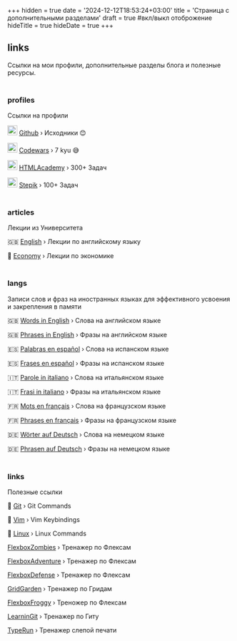 +++
hidden = true
date = '2024-12-12T18:53:24+03:00'
title = 'Страница с дополнительными разделами'
draft = true  #вкл/выкл отоброжение
hideTitle = true 
hideDate = true
+++

<div>
<h2 class="mt5">
    links
</h2>
<p>
Ссылки на мои профили, дополнительные разделы блога и 
полезные ресурсы.
</p>
<h3 class="mt2" style="padding-top: 20px;">profiles</h3>
<p>
Ссылки на профили
</p>
<p>
<img class="logos" src="/images/Github-Dark.svg" width="22px" height="22px" /> <a href="https://github.com/dkd3v" target="_blank">Github</a> &rsaquo; Исходники 😊
</p>
<p>
<img class="logos" src="/images/Codewars.svg" width="22px" height="22px" /> <a href="https://www.codewars.com/users/dxrkd3v" target="_blank">Codewars</a> &rsaquo; 7 kyu 😅
</p>
<p>
<img class="logos" src="/images/htmlacademy.png" width="22px" height="22px" /> <a href="https://htmlacademy.ru/profile/dxrkd3v" target="_blank">HTMLAcademy</a> &rsaquo; 300+ Задач
</p>
<p>
<img class="logos" src="/images/stepik.jpeg" width="22px" height="22px" />
<a href="https://stepik.org/users/932469323/profile" target="_blank">Stepik</a> &rsaquo; 100+ Задач
</p>
<h3 class="mt2" style="padding-top: 20px;">articles</h3>
<p>
Лекции из Университета
</p>
<p>
🇬🇧 <a href="/english/">English</a> &rsaquo; Лекции по английскому языку
</p>
<p>
💸 <a href="/economy/">Economy</a> &rsaquo; Лекции по экономике
</p>
<h3 class="mt2" style="padding-top: 20px;">langs</h3>
<p>
Записи слов и фраз на иностранных языках для
эффективного усвоения и закрепления в памяти
</p>
<p>
🇬🇧 <a href="/english_words/">Words in English</a> &rsaquo; Слова на английском языке
</p>
<p>
🇬🇧 <a href="/english_phrases/">Phrases in English</a> &rsaquo; Фразы на английском языке
</p>
<p>
🇪🇸 <a href="/espanol_palabras/">Palabras en español</a> &rsaquo; Слова на испанском языке
</p>
<p>
🇪🇸 <a href="/espanol_frases/">Frases en español</a> &rsaquo; Фразы на испанском языке
</p>
<p>
🇮🇹 <a href="/parole_italiano/">Parole in italiano</a> &rsaquo; Слова на итальянском языке
</p>
<p>
🇮🇹 <a href="/frasi_italiano/">Frasi in italiano</a> &rsaquo; Фразы на итальянском языке
</p>
<p>
🇫🇷 <a href="/france_mots/">Mots en français</a> &rsaquo; Слова на французском языке
</p>
<p>
🇫🇷 <a href="/france_phrases/">Phrases en français</a> &rsaquo; Фразы на французском языке
</p>
<p>
🇩🇪 <a href="/worten_deutsch/">Wörter auf Deutsch</a> &rsaquo; Слова на немецком языке
</p>
<p>
🇩🇪 <a href="/phrasen_deutsch/">Phrasen auf Deutsch</a> &rsaquo; Фразы на немецком языке
</p>


<h3 class="mt2" style="padding-top: 20px;">links</h3>
<p>
Полезные ссылки
</p>
<p>
📌 <a href="/gitbook/">Git</a> &rsaquo; Git Commands
</p>
<p>
📌 <a href="/vimbook/">Vim</a> &rsaquo; Vim Keybindings
</p>
<p>
📌 <a href="/linux/">Linux</a> &rsaquo; Linux Commands
</p>
<p>
<a href="https://mastery.games/flexboxzombies/" target="_blank">FlexboxZombies</a> &rsaquo; Тренажер по Флексам
</p>
<p>
<a href="https://codingfantasy.com/games/flexboxadventure/play" target="_blank">FlexboxAdventure</a> &rsaquo; Тренажер по Флексам
</p>
<p>
<a href="http://www.flexboxdefense.com/" target="_blank">FlexboxDefense</a> &rsaquo; Тренажер по Флексам
</p>
<p>
<a href="https://cssgridgarden.com" target="_blank">GridGarden</a> &rsaquo; Тренажер по Гридам
</p>
<p>
<a href="https://flexboxfroggy.com/" target="_blank">FlexboxFroggy</a> &rsaquo; Треножер по Флексам
</p>
<p>
<a href="https://learngitbranching.js.org" target="_blank">LearninGit</a> &rsaquo; Тренажер по Гиту
</p>
<p>
<a href="https://typerun.top" target="_blank">TypeRun</a> &rsaquo; Тренажер слепой печати
</p>
</div>